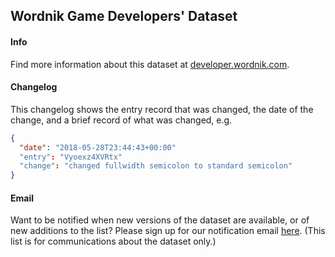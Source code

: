 ## Wordnik Game Developers' Dataset

#### Info
Find more information about this dataset at [developer.wordnik.com](https://www.developer.wordnik.com/pricing#gameset).

#### Changelog

This changelog shows the entry record that was changed, the date of the change, and a brief record of what was changed, e.g.

````json
{
  "date": "2018-05-28T23:44:43+00:00"
  "entry": "Vyoexz4XVRtx"
  "change": "changed fullwidth semicolon to standard semicolon"
}
````

#### Email 

Want to be notified when new versions of the dataset are available, or of new additions to the list? Please sign up for our notification email [here](http://eepurl.com/du1UDn). (This list is for communications about the dataset only.)